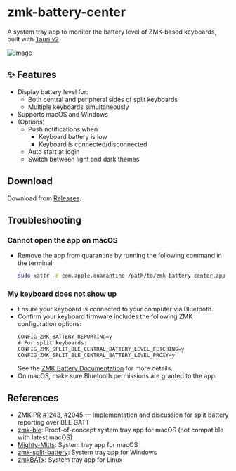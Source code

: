 # zmk-battery-center

A system tray app to monitor the battery level of ZMK-based keyboards, built with [Tauri v2](https://v2.tauri.app/).

![image](https://github.com/user-attachments/assets/1fe0b6de-c8cd-428b-975f-8c5d89850aba)

## ✨ Features
- Display battery level for:
  - Both central and peripheral sides of split keyboards
  - Multiple keyboards simultaneously
- Supports macOS and Windows
- (Options)
  - Push notifications when
    - Keyboard battery is low
    - Keyboard is connected/disconnected
  - Auto start at login
  - Switch between light and dark themes

## Download

Download from [Releases](https://github.com/kot149/zmk-battery-center/releases).

## Troubleshooting

### Cannot open the app on macOS

- Remove the app from quarantine by running the following command in the terminal:
  ```sh
  sudo xattr -d com.apple.quarantine /path/to/zmk-battery-center.app
  ```

### My keyboard does not show up

- Ensure your keyboard is connected to your computer via Bluetooth.
- Confirm your keyboard firmware includes the following ZMK configuration options:
  ```kconfig
  CONFIG_ZMK_BATTERY_REPORTING=y
  # For split keyboards:
  CONFIG_ZMK_SPLIT_BLE_CENTRAL_BATTERY_LEVEL_FETCHING=y
  CONFIG_ZMK_SPLIT_BLE_CENTRAL_BATTERY_LEVEL_PROXY=y
  ```
  See the [ZMK Battery Documentation](https://zmk.dev/docs/config/battery) for more details.
- On macOS, make sure Bluetooth permissions are granted to the app.

## References
- ZMK PR [#1243](https://github.com/zmkfirmware/zmk/pull/1243), [#2045](https://github.com/zmkfirmware/zmk/pull/2045) — Implementation and discussion for split battery reporting over BLE GATT
- [zmk-ble](https://github.com/Katona/zmk-ble): Proof-of-concept system tray app for macOS (not compatible with latest macOS)
- [Mighty-Mitts](https://github.com/codyd51/Mighty-Mitts): System tray app for macOS
- [zmk-split-battery](https://github.com/Maksim-Isakau/zmk-split-battery): System tray app for Windows
- [zmkBATx](https://github.com/mh4x0f/zmkBATx): System tray app for Linux
